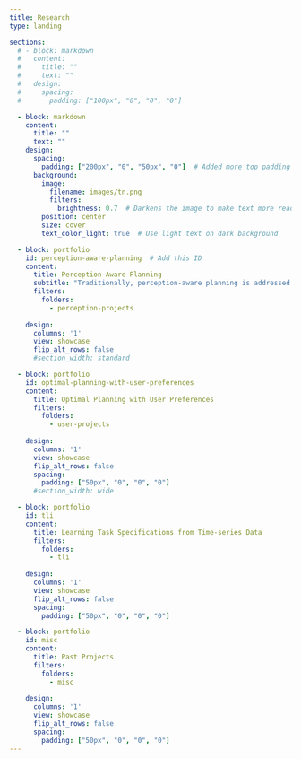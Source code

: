 ```yaml
---
title: Research
type: landing

sections:
  # - block: markdown
  #   content:
  #     title: ""
  #     text: ""
  #   design:
  #     spacing:
  #       padding: ["100px", "0", "0", "0"]

  - block: markdown
    content:
      title: ""
      text: ""
    design:
      spacing:
        padding: ["200px", "0", "50px", "0"]  # Added more top padding
      background:
        image:
          filename: images/tn.png
          filters:
            brightness: 0.7  # Darkens the image to make text more readable
        position: center
        size: cover
        text_color_light: true  # Use light text on dark background

  - block: portfolio
    id: perception-aware-planning  # Add this ID
    content:
      title: Perception-Aware Planning
      subtitle: "Traditionally, perception-aware planning is addressed in a sequential way. However, owing to real-world sensing limitations and to ensure timely decision-making, it is important to account for any relevant, potentially incomplete perception information at hand and instantiate planning. The decisions can be further refined as the robots gain more knowledge about the environment. To address this, my work considers evolution of semantic information and studies the interleaving between incrementally improving perception and the corresponding decisions to enable safer, timely decision-making."
      filters:
        folders:
          - perception-projects
      
    design:
      columns: '1'
      view: showcase
      flip_alt_rows: false
      #section_width: standard

  - block: portfolio
    id: optimal-planning-with-user-preferences
    content:
      title: Optimal Planning with User Preferences
      filters:
        folders:
          - user-projects
      
    design:
      columns: '1'
      view: showcase
      flip_alt_rows: false
      spacing:
        padding: ["50px", "0", "0", "0"]
      #section_width: wide

  - block: portfolio
    id: tli
    content:
      title: Learning Task Specifications from Time-series Data
      filters:
        folders:
          - tli
      
    design:
      columns: '1'
      view: showcase
      flip_alt_rows: false
      spacing:
        padding: ["50px", "0", "0", "0"]

  - block: portfolio
    id: misc
    content:
      title: Past Projects
      filters:
        folders:
          - misc
      
    design:
      columns: '1'
      view: showcase
      flip_alt_rows: false
      spacing:
        padding: ["50px", "0", "0", "0"]
---
```


<style>
.container {
  max-width: 800px !important;
}
.article-container {
  max-width: 800px !important;
}
</style>